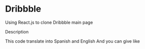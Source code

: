 # Dribbble

Using React.js to clone Dribbble main page

Description

This code translate into Spanish and English 
And you can give like
